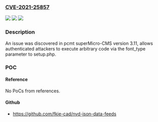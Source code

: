 ### [CVE-2021-25857](https://cve.mitre.org/cgi-bin/cvename.cgi?name=CVE-2021-25857)
![](https://img.shields.io/static/v1?label=Product&message=n%2Fa&color=blue)
![](https://img.shields.io/static/v1?label=Version&message=n%2Fa&color=blue)
![](https://img.shields.io/static/v1?label=Vulnerability&message=n%2Fa&color=brighgreen)

### Description

An issue was discovered in pcmt superMicro-CMS version 3.11, allows authenticated attackers to execute arbitrary code via the font_type parameter to setup.php.

### POC

#### Reference
No PoCs from references.

#### Github
- https://github.com/fkie-cad/nvd-json-data-feeds

